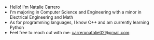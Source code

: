 - Hello! I'm Natalie Carrero
- I'm majoring in Computer Science and Engineering
  with a minor in Electrical Engineering and Math
- As for programming languages, I know C++ and am currently learning Python
- Feel free to reach out with me: carreronatalie02@gmail.com


<!---
CarreroNatalie/CarreroNatalie is a ✨ special ✨ repository because its `README.md` (this file) appears on your GitHub profile.
You can click the Preview link to take a look at your changes.
--->
